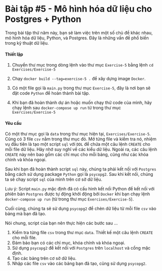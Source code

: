 # Bài tập #5 - Mô hình hóa dữ liệu cho Postgres + Python

Trong bài tập thứ năm này, bạn sẽ làm việc trên một số chủ đề khác nhau,
mô hình hóa dữ liệu, Python, và Postgres. Đây là những vấn đề phổ biến trong 
kỹ thuật dữ liệu.

#### Thiết lập
1. Chuyển thư mục trong dòng lệnh 
   vào thư mục `Exercise-5` bằng lệnh `cd Exercises/Exercise-5`
   
2. Chạy `docker build --tag=exercise-5 .` để xây dựng image `Docker`.

3. Có một file gọi là `main.py` trong thư mục `Exercise-5`, đây
là nơi bạn sẽ đặt code `Python` để hoàn thành bài tập.
   
4. Khi bạn đã hoàn thành dự án hoặc muốn chạy thử code của mình,
   hãy chạy lệnh sau `docker-compose up run` từ trong thư mục `Exercises/Exercise-5`

#### Yêu cầu
Có một thư mục gọi là `data` trong thư mục hiện tại, `Exercises/Exercise-5`. Cũng có
3 file `csv` nằm trong thư mục đó. Mở từng file và kiểm tra nó, 
nhiệm vụ đầu tiên là tạo một script `sql` với `DDL` để chứa
một câu lệnh `CREATE` cho mỗi file dữ liệu. Hãy nhớ suy nghĩ về các kiểu dữ liệu. 
Ngoài ra, các câu lệnh `CREATE` này nên bao gồm các chỉ mục cho mỗi bảng, cũng như
các khóa chính và khóa ngoại.

Sau khi bạn đã hoàn thành script `sql` này, chúng ta phải kết nối với `Postgres` bằng cách sử dụng package `Python`
gọi là `psycopg2`. Sau khi kết nối, chúng ta sẽ chạy script `sql` của mình trên cơ sở dữ liệu.

Lưu ý: Script `main.py` mặc định đã có cấu hình kết nối Python để kết nối
với phiên bản `Postgres` được tự động khởi động bởi `Docker` khi bạn chạy
lệnh `docker-compose up run` (từ trong thư mục `Exercises/Exercise-5`).

Cuối cùng, chúng ta sẽ sử dụng `psycopg2` để chèn dữ liệu từ mỗi file `csv` vào bảng mà bạn đã tạo.

Nói chung, script của bạn nên thực hiện các bước sau ...
1. Kiểm tra từng file `csv` trong thư mục `data`. Thiết kế một câu lệnh `CREATE` cho mỗi file.
2. Đảm bảo bạn có các chỉ mục, khóa chính và khóa ngoại.
3. Sử dụng `psycopg2` để kết nối với `Postgres` trên `localhost` và cổng mặc định.
4. Tạo các bảng trên cơ sở dữ liệu.
5. Nhập các file `csv` vào các bảng bạn đã tạo, cũng sử dụng `psycopg2`. 